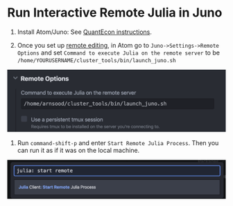 # Run Interactive Remote Julia in Juno

1. Install Atom/Juno: See [QuantEcon instructions](https://julia.quantecon.org/more_julia/tools_editors.html#Atom).

1. Once you set up [remote editing](atom_remote_edit.md), in Atom go to `Juno->Settings->Remote Options` and set `Command to execute Julia on the remote server` to be `/home/YOURUSERNAME/cluster_tools/bin/launch_juno.sh`

![](src/juno-step-2.png)

1. Run `command-shift-p` and enter `Start Remote Julia Process`. Then you can run it as if it was on the local machine.

![](src/juno-step-3.png)
